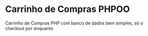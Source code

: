 # Carrinho de Compras PHPOO

Carrinho de Compras PHP com banco de dados bem simples, só o checkout por enquanto

